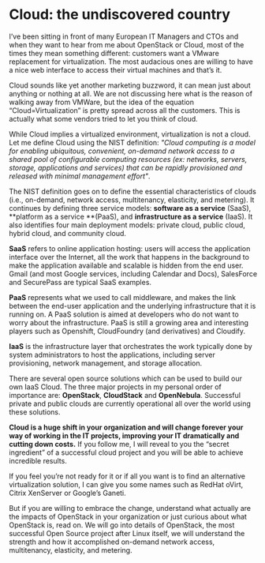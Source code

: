 # Cloud: the undiscovered country

I’ve been sitting in front of many European IT Managers and CTOs and when they want to hear from me about OpenStack or Cloud, most of the times they mean something different: customers want a VMware replacement for virtualization. The most audacious ones are willing to have a nice web interface to access their virtual machines and that’s it.

Cloud sounds like yet another marketing buzzword, it can mean just about anything or nothing at all. We are not discussing here what is the reason of walking away from VMWare, but the idea of the equation “Cloud=Virtualization” is pretty spread across all the customers. This is actually what some vendors tried to let you think of cloud.

While Cloud implies a virtualized environment, virtualization is not a cloud. Let me define Cloud using the NIST definition: _"Cloud computing is a model for enabling ubiquitous, convenient, on-demand network access to a shared pool of configurable computing resources (ex: networks, servers, storage, applications and services) that can be rapidly provisioned and released with minimal management effort"_.

The NIST definition goes on to define the essential characteristics of clouds (i.e., on-demand, network access, multitenancy, elasticity, and metering). It continues by defining three service models: **software as a service** (SaaS), **platform as a service **(PaaS), and **infrastructure as a service** (IaaS). It also identifies four main deployment models: private cloud, public cloud, hybrid cloud, and community cloud.

**SaaS** refers to online application hosting: users will access the application interface over the Internet,  all the work that happens in the background to make the application available and scalable is hidden from the end user. Gmail (and most Google services, including Calendar and Docs), SalesForce and SecurePass are typical SaaS examples. 

**PaaS** represents what we used to call middleware, and makes the link between the end-user application and the underlying infrastructure that it is running on. A PaaS solution is aimed at developers who do not want to worry about the infrastructure. PaaS is still a growing area and interesting players such as Openshift, CloudFoundry (and derivatives) and Cloudify.

**IaaS** is the infrastructure layer that orchestrates the work typically done by system administrators to host the applications, including server provisioning, network management, and storage allocation.

There are several open source solutions which can be used to build our own IaaS Cloud.
The three major projects in my personal order of importance are: **OpenStack**, **CloudStack** and **OpenNebula**. Successful private and public clouds are currently operational all over the world using these solutions.

**Cloud is a huge shift in your organization and will change forever your way of working in the IT projects, improving your IT dramatically and cutting down costs.** If you follow me, I will reveal to you the “secret ingredient” of a successful cloud project and you will be able to achieve incredible results.

If you feel you’re not ready for it or if all you want is to find an alternative virtualization solution, I can give you some names such as RedHat oVirt, Citrix XenServer or Google’s Ganeti.

But if you are willing to embrace the change, understand what actually are the impacts of OpenStack in your organization or just curious about what OpenStack is, read on. We will go into details of OpenStack, the most successful Open Source project after Linux itself, we will understand the strength and how it accomplished on-demand network access, multitenancy, elasticity, and metering.
